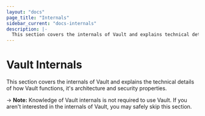 ```yaml
---
layout: "docs"
page_title: "Internals"
sidebar_current: "docs-internals"
description: |-
  This section covers the internals of Vault and explains technical details of Vaults operation.
---
```


# Vault Internals

This section covers the internals of Vault and explains the technical
details of how Vault functions, it's architecture and security properties.

-> **Note:** Knowledge of Vault internals is not
required to use Vault. If you aren't interested in the internals
of Vault, you may safely skip this section.
